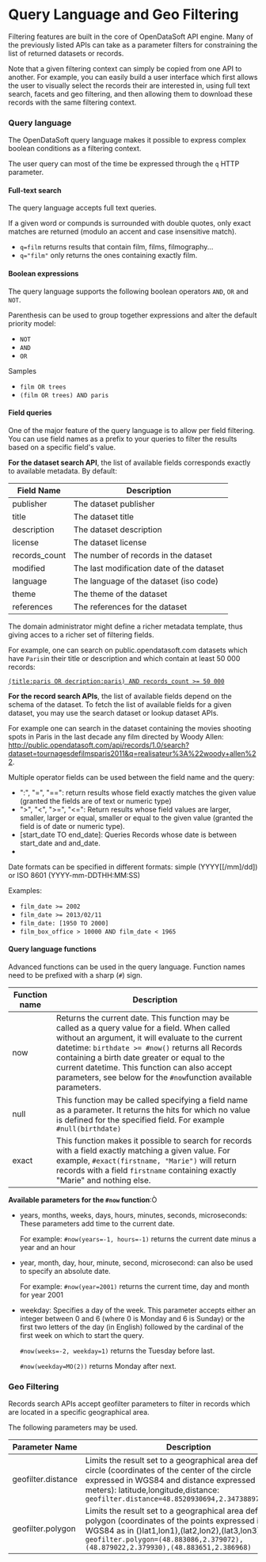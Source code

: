 # Query Language and Geo Filtering

Filtering features are built in the core of OpenDataSoft API engine. Many of the previously listed APIs can take as a parameter filters for constraining the list of returned datasets or records.

Note that a given filtering context can simply be copied from one API to another. For example, you can easily build a user interface which first allows the user to visually select the records their are interested in, using full text search, facets and geo filtering, and then allowing them to download these records with the same filtering context.

### Query language

The OpenDataSoft query language makes it possible to express complex boolean conditions as a filtering context.

The user query can most of the time be expressed through the `q` HTTP parameter.

#### Full-text search

The query language accepts full text queries.

If a given word or compunds is surrounded with double quotes, only exact matches are returned (modulo an accent and case insensitive match).

* `q=film` returns results that contain film, films, filmography...
* `q="film"` only returns the ones containing exactly film.

#### Boolean expressions

The query language supports the following boolean operators `AND`, `OR` and `NOT`.

Parenthesis can be used to group together expressions and alter the default priority model:

* `NOT`
* `AND`
* `OR`

Samples

* `film OR trees`
* `(film OR trees) AND paris`

#### Field queries

One of the major feature of the query language is to allow per field filtering. You can use field names as a prefix to your queries to filter the results based on a specific field's value.

**For the dataset search API**, the list of available fields corresponds exactly to available metadata. By default:

Field Name | Description
---------- | -----------
publisher | The dataset publisher
title | The dataset title
description | The dataset description
license | The dataset license
records_count | The number of records in the dataset
modified | The last modification date of the dataset
language | The language of the dataset (iso code)
theme | The theme of the dataset
references | The references for the dataset

The domain administrator might define a richer metadata template, thus giving acces to a richer set of filtering fields.

For example, one can search on public.opendatasoft.com datasets which have `Paris`in their title or description and which contain at least 50 000 records:
 
[`(title:paris OR decription:paris) AND records_count >= 50 000`](<http://public.opendatasoft.com/api/datasets/1.0/search?q=(title:paris%20OR%20decription:paris)%20AND%20records_count%20\>=%2050000>)

**For the record search APIs**, the list of available fields depend on the schema of the dataset. To fetch the list of available fields for a given dataset, you may use the search dataset or lookup dataset APIs.

For example one can search in the dataset containing the movies shooting spots in Paris in the last decade any film directed by Woody Allen: <http://public.opendatasoft.com/api/records/1.0/search?dataset=tournagesdefilmsparis2011&q=realisateur%3A%22woody+allen%22>.

Multiple operator fields can be used between the field name and the query:

* ":", "=", "==": return results whose field exactly matches the given value (granted the fields are of text or numeric type)
* ">", "<", ">=", "<=": Return results whose field values are larger, smaller, larger or equal, smaller or equal to the given value (granted the field is of date or numeric type).
* [start_date TO end_date]: Queries Records whose date is between start_date and and_date.
* 
Date formats can be specified in different formats: simple (YYYY[[/mm]/dd]) or ISO 8601 (YYYY-mm-DDTHH:MM:SS)

Examples:

* `film_date >= 2002`
* `film_date >= 2013/02/11`
* `film_date: [1950 TO 2000]`
* `film_box_office > 10000 AND film_date < 1965`


#### Query language functions	

Advanced functions can be used in the query language. Function names need to be prefixed with a sharp (`#`) sign.

Function name | Description
------------- | -----------
now | Returns the current date. This function may be called as a query value for a field. When called without an argument, it will evaluate to the current datetime: `birthdate >= #now()` returns all Records containing a birth date greater or equal to the current datetime. This function can also accept parameters, see below for the `#now`function available parameters.
null | This function may be called specifying a field name as a parameter. It returns the hits for which no value is defined for the specified field. For example `#null(birthdate)`
exact | This function makes it possible to search for records with a field exactly matching a given value. For example, `#exact(firstname, "Marie")` will return records with a field `firstname` containing exactly "Marie" and nothing else.


**Available parameters for the `#now` function**:Ò

* years, months, weeks, days, hours, minutes, seconds, microseconds: These parameters add time to the current date.

    For example: `#now(years=-1, hours=-1)` returns the current date minus a year and an hour

* year, month, day, hour, minute, second, microsecond: can also be used to specify an absolute date.

    For example: `#now(year=2001)` returns the current time, day and month for year 2001

* weekday: Specifies a day of the week. This parameter accepts either an integer between 0 and 6 (where 0 is Monday and 6 is Sunday) or the first two letters of the day (in English) followed by the cardinal of the first week on which to start the query.

    `#now(weeks=-2, weekday=1)` returns the Tuesday before last.
    
    `#now(weekday=MO(2))` returns Monday after next.

### Geo Filtering

Records search APIs accept geofilter parameters to filter in records which are located in a specific geographical area.

The following parameters may be used.

Parameter Name | Description
-------------- | -----------
geofilter.distance	| Limits the result set to a geographical area defined by a circle (coordinates of the center of the circle expressed in WGS84 and distance expressed in meters): latitude,longitude,distance: `geofilter.distance=48.8520930694,2.34738897685,1000`
geofilter.polygon | Limits the result set to a geographical area defined by a polygon (coordinates of the points expressed in WGS84 as in ()lat1,lon1),(lat2,lon2),(lat3,lon3)): `geofilter.polygon=(48.883086,2.379072),(48.879022,2.379930),(48.883651,2.386968)`